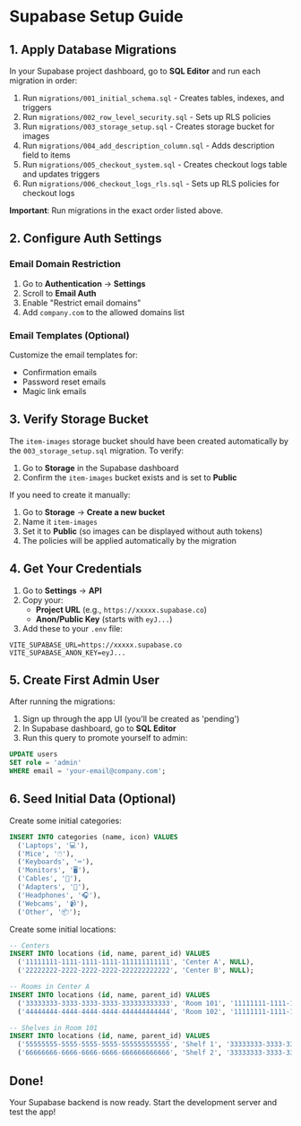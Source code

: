 # Supabase Setup Guide

## 1. Apply Database Migrations

In your Supabase project dashboard, go to **SQL Editor** and run each migration in order:

1. Run `migrations/001_initial_schema.sql` - Creates tables, indexes, and triggers
2. Run `migrations/002_row_level_security.sql` - Sets up RLS policies
3. Run `migrations/003_storage_setup.sql` - Creates storage bucket for images
4. Run `migrations/004_add_description_column.sql` - Adds description field to items
5. Run `migrations/005_checkout_system.sql` - Creates checkout logs table and updates triggers
6. Run `migrations/006_checkout_logs_rls.sql` - Sets up RLS policies for checkout logs

**Important**: Run migrations in the exact order listed above.

## 2. Configure Auth Settings

### Email Domain Restriction

1. Go to **Authentication** → **Settings**
2. Scroll to **Email Auth**
3. Enable "Restrict email domains"
4. Add `company.com` to the allowed domains list

### Email Templates (Optional)

Customize the email templates for:
- Confirmation emails
- Password reset emails
- Magic link emails

## 3. Verify Storage Bucket

The `item-images` storage bucket should have been created automatically by the `003_storage_setup.sql` migration. To verify:

1. Go to **Storage** in the Supabase dashboard
2. Confirm the `item-images` bucket exists and is set to **Public**

If you need to create it manually:
1. Go to **Storage** → **Create a new bucket**
2. Name it `item-images`
3. Set it to **Public** (so images can be displayed without auth tokens)
4. The policies will be applied automatically by the migration

## 4. Get Your Credentials

1. Go to **Settings** → **API**
2. Copy your:
   - **Project URL** (e.g., `https://xxxxx.supabase.co`)
   - **Anon/Public Key** (starts with `eyJ...`)
3. Add these to your `.env` file:

```env
VITE_SUPABASE_URL=https://xxxxx.supabase.co
VITE_SUPABASE_ANON_KEY=eyJ...
```

## 5. Create First Admin User

After running the migrations:

1. Sign up through the app UI (you'll be created as 'pending')
2. In Supabase dashboard, go to **SQL Editor**
3. Run this query to promote yourself to admin:

```sql
UPDATE users
SET role = 'admin'
WHERE email = 'your-email@company.com';
```

## 6. Seed Initial Data (Optional)

Create some initial categories:

```sql
INSERT INTO categories (name, icon) VALUES
  ('Laptops', '💻'),
  ('Mice', '🖱️'),
  ('Keyboards', '⌨️'),
  ('Monitors', '🖥️'),
  ('Cables', '🔌'),
  ('Adapters', '🔄'),
  ('Headphones', '🎧'),
  ('Webcams', '📹'),
  ('Other', '📦');
```

Create some initial locations:

```sql
-- Centers
INSERT INTO locations (id, name, parent_id) VALUES
  ('11111111-1111-1111-1111-111111111111', 'Center A', NULL),
  ('22222222-2222-2222-2222-222222222222', 'Center B', NULL);

-- Rooms in Center A
INSERT INTO locations (id, name, parent_id) VALUES
  ('33333333-3333-3333-3333-333333333333', 'Room 101', '11111111-1111-1111-1111-111111111111'),
  ('44444444-4444-4444-4444-444444444444', 'Room 102', '11111111-1111-1111-1111-111111111111');

-- Shelves in Room 101
INSERT INTO locations (id, name, parent_id) VALUES
  ('55555555-5555-5555-5555-555555555555', 'Shelf 1', '33333333-3333-3333-3333-333333333333'),
  ('66666666-6666-6666-6666-666666666666', 'Shelf 2', '33333333-3333-3333-3333-333333333333');
```

## Done!

Your Supabase backend is now ready. Start the development server and test the app!
